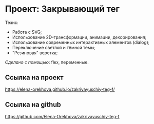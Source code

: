 # Проект: Закрывающий тег   

Тезис:  
* Работа с SVG;
* Использование 2D-трансформации, анимации, декорирования;
* Использование современных интерактивных элементов (dialog);
* Переключение светлой и тёмной темы;
* "Резиновая" верстка;

_Сделано с помощью_: flex, переменные.  

## Ссылка на проект  
https://elena-orekhova.github.io/zakrivayuschiy-teg-f/  

## Ссылка на github  
https://github.com/Elena-Orekhova/zakrivayuschiy-teg-f
